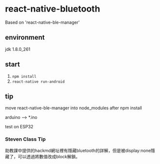 # react-native-bluetooth
Based on 'react-native-ble-manager'
## environment
jdk 1.8.0_261

## start 
1. `npm install` 
1. `react-native run-android`

## tip
move react-native-ble-manager into node_modules after npm install

arduino --> *.ino

test on ESP32


### Steven Class Tip
助教課中提供的hackmd網址裡有隱藏bluetooth的詳解，但是被display:none隱藏了，可以透過將數值改成block解鎖。
